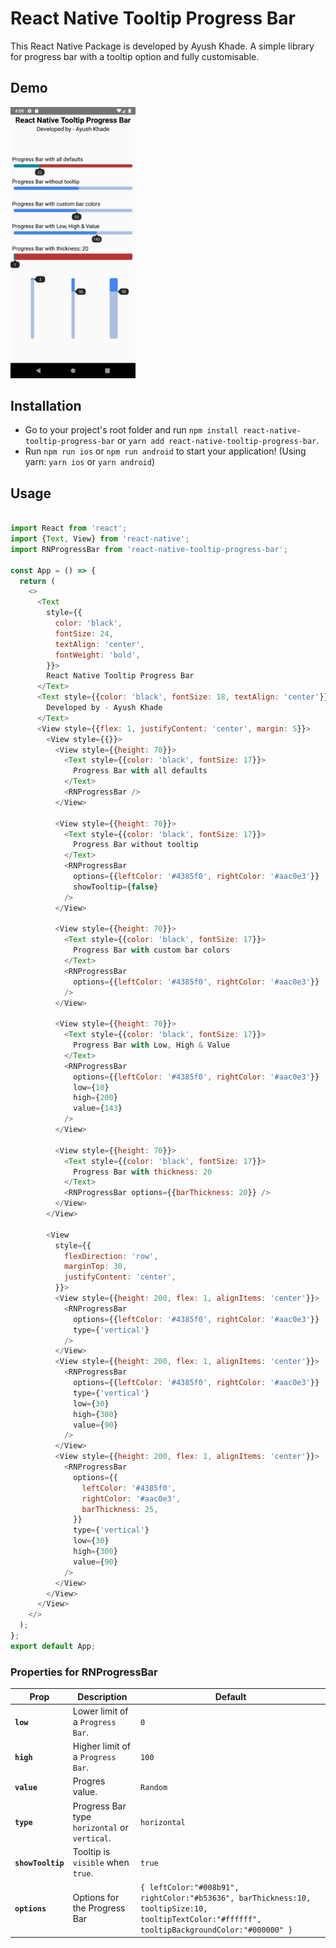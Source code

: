 # React Native Tooltip Progress Bar

This React Native Package is developed by Ayush Khade. A simple library for progress bar with a tooltip option and fully customisable.

## Demo

<img src='./Screenshot_1695249524.png' width='200'>

## Installation

- Go to your project's root folder and run `npm install react-native-tooltip-progress-bar` or `yarn add react-native-tooltip-progress-bar`.
- Run `npm run ios` or `npm run android` to start your application!
(Using yarn: `yarn ios` or `yarn android`)

## Usage

```js

import React from 'react';
import {Text, View} from 'react-native';
import RNProgressBar from 'react-native-tooltip-progress-bar';

const App = () => {
  return (
    <>
      <Text
        style={{
          color: 'black',
          fontSize: 24,
          textAlign: 'center',
          fontWeight: 'bold',
        }}>
        React Native Tooltip Progress Bar
      </Text>
      <Text style={{color: 'black', fontSize: 18, textAlign: 'center'}}>
        Developed by - Ayush Khade
      </Text>
      <View style={{flex: 1, justifyContent: 'center', margin: 5}}>
        <View style={{}}>
          <View style={{height: 70}}>
            <Text style={{color: 'black', fontSize: 17}}>
              Progress Bar with all defaults
            </Text>
            <RNProgressBar />
          </View>

          <View style={{height: 70}}>
            <Text style={{color: 'black', fontSize: 17}}>
              Progress Bar without tooltip
            </Text>
            <RNProgressBar
              options={{leftColor: '#4385f0', rightColor: '#aac0e3'}}
              showTooltip={false}
            />
          </View>

          <View style={{height: 70}}>
            <Text style={{color: 'black', fontSize: 17}}>
              Progress Bar with custom bar colors
            </Text>
            <RNProgressBar
              options={{leftColor: '#4385f0', rightColor: '#aac0e3'}}
            />
          </View>

          <View style={{height: 70}}>
            <Text style={{color: 'black', fontSize: 17}}>
              Progress Bar with Low, High & Value
            </Text>
            <RNProgressBar
              options={{leftColor: '#4385f0', rightColor: '#aac0e3'}}
              low={10}
              high={200}
              value={143}
            />
          </View>

          <View style={{height: 70}}>
            <Text style={{color: 'black', fontSize: 17}}>
              Progress Bar with thickness: 20
            </Text>
            <RNProgressBar options={{barThickness: 20}} />
          </View>
        </View>

        <View
          style={{
            flexDirection: 'row',
            marginTop: 30,
            justifyContent: 'center',
          }}>
          <View style={{height: 200, flex: 1, alignItems: 'center'}}>
            <RNProgressBar
              options={{leftColor: '#4385f0', rightColor: '#aac0e3'}}
              type={'vertical'}
            />
          </View>
          <View style={{height: 200, flex: 1, alignItems: 'center'}}>
            <RNProgressBar
              options={{leftColor: '#4385f0', rightColor: '#aac0e3'}}
              type={'vertical'}
              low={30}
              high={300}
              value={90}
            />
          </View>
          <View style={{height: 200, flex: 1, alignItems: 'center'}}>
            <RNProgressBar
              options={{
                leftColor: '#4385f0',
                rightColor: '#aac0e3',
                barThickness: 25,
              }}
              type={'vertical'}
              low={30}
              high={300}
              value={90}
            />
          </View>
        </View>
      </View>
    </>
  );
};
export default App;


```

### Properties for RNProgressBar

| Prop                                 | Description                                                                  | Default                |
| ------------------------------------ | ---------------------------------------------------------------------------- | ---------------------- |
| **`low`**                            | Lower limit of a `Progress Bar`.                                             | `0`                    |
| **`high`**                           | Higher limit of a `Progress Bar`.                                            | `100`                  |
| **`value`**                          | Progres value.                                                               | `Random`               |
| **`type`**                           | Progress Bar type `horizontal` or `vertical`.                                | `horizontal`           |
| **`showTooltip`**                    | Tooltip is `visible` when `true`.                                            | `true`                 |
| **`options`**                        | Options for the Progress Bar                                                 | `{ leftColor:"#008b91", rightColor:"#b53636", barThickness:10, tooltipSize:10, tooltipTextColor:"#ffffff", tooltipBackgroundColor:"#000000" }` |

